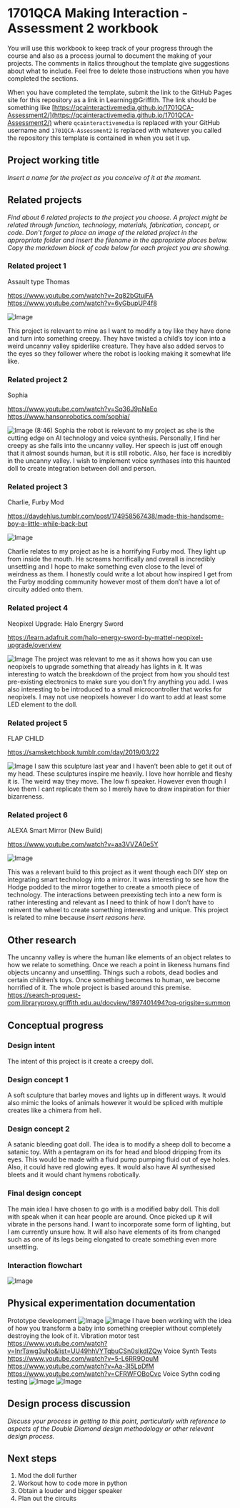 # 1701QCA Making Interaction - Assessment 2 workbook

You will use this workbook to keep track of your progress through the course and also as a process journal to document the making of your projects. The comments in italics throughout the template give suggestions about what to include. Feel free to delete those instructions when you have completed the sections.

When you have completed the template, submit the link to the GitHub Pages site for this repository as a link in Learning@Griffith. The link should be something like [https://qcainteractivemedia.github.io/1701QCA-Assessment2/](https://qcainteractivemedia.github.io/1701QCA-Assessment2/) where `qcainteractivemedia` is replaced with your GitHub username and `1701QCA-Assessment2` is replaced with whatever you called the repository this template is contained in when you set it up.

## Project working title ##
*Insert a name for the project as you conceive of it at the moment.*

## Related projects ##
*Find about 6 related projects to the project you choose. A project might be related through  function, technology, materials, fabrication, concept, or code. Don't forget to place an image of the related project in the appropriate folder and insert the filename in the appropriate places below. Copy the markdown block of code below for each project you are showing.*

### Related project 1 ###

Assault type Thomas

https://www.youtube.com/watch?v=2q82bGtujFA
https://www.youtube.com/watch?v=6yGbupUP4f8

![Image](TCE.PNG)

This project is relevant to mine as I want to modify a toy like they have done and turn into something creepy. They have twisted a child’s toy icon into a weird uncanny valley spiderlike creature. They have also added servos to the eyes so they follower where the robot is looking making it somewhat life like. 

### Related project 2 ###
Sophia

https://www.youtube.com/watch?v=Sq36J9pNaEo
https://www.hansonrobotics.com/sophia/

![Image](STR.PNG)
(8:46)
Sophia the robot is relevant to my project as she is the cutting edge on AI technology and voice synthesis. Personally, I find her creepy as she falls into the uncanny valley. Her speech is just off enough that it almost sounds human, but it is still robotic. Also, her face is incredibly in the uncanny valley. I wish to implement voice synthases into this haunted doll to create integration between doll and person. 

### Related project 3 ###
Charlie, Furby Mod

https://daydehlus.tumblr.com/post/174958567438/made-this-handsome-boy-a-little-while-back-but

![Image](CFM.jpg)

Charlie relates to my project as he is a horrifying Furby mod. They light up from inside the mouth. He screams horrifically and overall is incredibly unsettling and I hope to make something even close to the level of weirdness as them. I honestly could write a lot about how inspired I get from the Furby modding community however most of them don’t have a lot of circuity added onto them.  
### Related project 4 ###
Neopixel Upgrade: Halo Energry Sword

https://learn.adafruit.com/halo-energy-sword-by-mattel-neopixel-upgrade/overview

![Image](HSS.jpg)
The project was relevant to me as it shows how you can use neopixels to upgrade something that already has lights in it. It was interesting to watch the breakdown of the project from how you should test pre-existing electronics to make sure you don’t fry anything you add. I was also interesting to be introduced to a small microcontroller that works for neopixels. I may not use neopixels however I do want to add at least some LED element to the doll. 

### Related project 5 ###
FLAP CHILD 

https://samsketchbook.tumblr.com/day/2019/03/22

![Image](FC.png)
I saw this sculpture last year and I haven’t been able to get it out of my head. These sculptures inspire me heavily. I love how horrible and fleshy it is. The weird way they move. The low fi speaker. However even though I love them I cant replicate them so I merely have to draw inspiration for thier bizarreness. 

### Related project 6 ###
ALEXA Smart Mirror (New Build)

https://www.youtube.com/watch?v=aa3VVZA0e5Y

![Image](MM.PNG)

This was a relevant build to this project as it went though each DIY step on integrating smart technology into a mirror. It was interesting to see how the Hodge podded to the mirror together to create a smooth piece of technology. The interactions between preexisting tech into a new form is rather interesting and relevant as I need to think of how I don’t have to reinvent the wheel to create something interesting and unique. 
This project is related to mine because *insert reasons here*.

## Other research ##
The uncanny valley is where the human like elements of an object relates to how we relate to something. Once we reach a point in likeness humans find objects uncanny and unsettling. Things such a robots, dead bodies and certain children’s toys. Once something becomes to human, we become horrified of it. The whole project is based around this premise. 
https://search-proquest-com.libraryproxy.griffith.edu.au/docview/1897401494?pq-origsite=summon

## Conceptual progress ##

### Design intent ###
The intent of this project is it create a creepy doll.

### Design concept 1 ###
A soft sculpture that barley moves and lights up in different ways. It would also mimic the looks of animals however it would be spliced with multiple creates like a chimera from hell.

### Design concept 2 ###
A satanic bleeding goat doll. The idea is to modify a sheep doll to become a satanic toy. With a pentagram on its for head and blood dripping from its eyes. This would be made with a fluid pump pumping fluid out of eye holes. Also, it could have red glowing eyes. It would also have AI synthesised bleets and it would chant hymens robotically. 

### Final design concept ###
The main idea I have chosen to go with is a modified baby doll. This doll with speak when it can hear people are around. Once picked up it will vibrate in the persons hand. I want to incorporate some form of lighting, but I am currently unsure how. It will also have elements of its from changed such as one of its legs being elongated to create something even more unsettling. 

### Interaction flowchart ###

![Image](IFC.png)

## Physical experimentation documentation ##
Prototype development 
![Image](CH1.png)
![Image](CH2.png)
I have been working with the idea of how you transform a baby into something creepier without completely destroying the look of it.
Vibration motor test
https://www.youtube.com/watch?v=InrTawg3uNo&list=UU49hhVYTqbuCSn0slkdIZQw
Voice Synth Tests
https://www.youtube.com/watch?v=5-L6RR9OpuM
https://www.youtube.com/watch?v=Aa-3l5LpDfM
https://www.youtube.com/watch?v=CFRWFOBoCvc
Voice Sythn coding testing
![Image](CS1.PNG)
![Image](CS2.PNG)
## Design process discussion ##
*Discuss your process in getting to this point, particularly with reference to aspects of the Double Diamond design methodology or other relevant design process.*

## Next steps ##
1.	Mod the doll further
2.	Workout how to code more in python
3.	Obtain a louder and bigger speaker
4.	Plan out the circuits 

